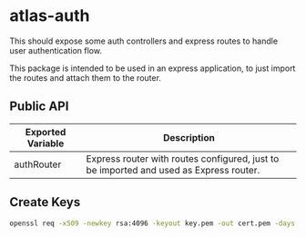 # atlas-auth

This should expose some auth controllers and express routes to handle user authentication flow.

This package is intended to be used in an express application, to just import the routes and attach them to the router.

## Public API

| Exported Variable | Description |
|-|-|
| authRouter | Express router with routes configured, just to be imported and used as Express router. |

## Create Keys

```bash
openssl req -x509 -newkey rsa:4096 -keyout key.pem -out cert.pem -days 10000 -nodes
```
